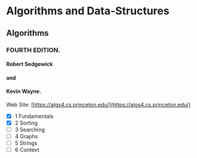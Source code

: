 # Algorithms and Data-Structures
## Algorithms 
### FOURTH EDITION. 

#### Robert Sedgewick 
####     and 
#### Kevin Wayne.

Web Site: [https://algs4.cs.princeton.edu/](https://algs4.cs.princeton.edu/)

- [x] 1 Fundamentals
- [x] 2 Sorting
- [ ] 3 Searching
- [ ] 4 Graphs
- [ ] 5 Strings
- [ ] 6 Context
